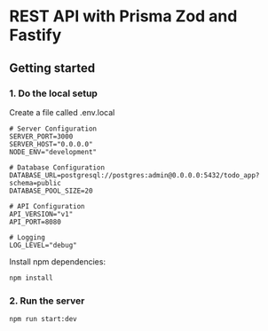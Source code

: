 # REST API with Prisma Zod and Fastify

## Getting started

### 1. Do the local setup

Create a file called .env.local

```env
# Server Configuration
SERVER_PORT=3000
SERVER_HOST="0.0.0.0"
NODE_ENV="development"

# Database Configuration
DATABASE_URL=postgresql://postgres:admin@0.0.0.0:5432/todo_app?schema=public
DATABASE_POOL_SIZE=20

# API Configuration
API_VERSION="v1"
API_PORT=8080

# Logging
LOG_LEVEL="debug"
```

Install npm dependencies:

```bash
npm install
```

### 2. Run the server

```bash
npm run start:dev
```
